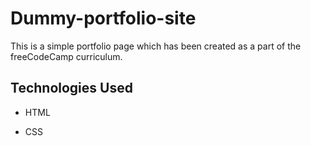# Dummy-portfolio-site
This is a simple portfolio page which has been created as a part of the freeCodeCamp curriculum.

## Technologies Used

- HTML

- CSS